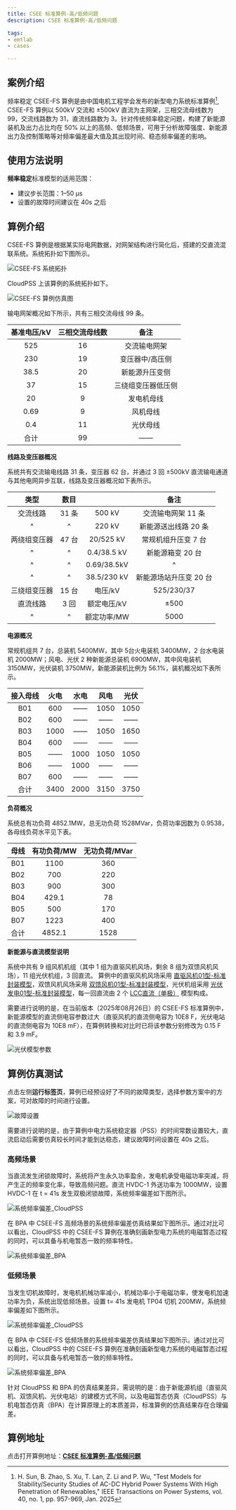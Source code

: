 ```yaml
---
title: CSEE 标准算例-高/低频问题
description: CSEE 标准算例-高/低频问题

tags:
- emtlab
- cases

---
```


<!-- import DocCardList from '@theme/DocCardList';

<DocCardList /> -->

## 案例介绍
频率稳定 CSEE-FS 算例是由中国电机工程学会发布的新型电力系统标准算例[^CSEE-FS], CSEE-FS 算例以 500kV 交流和 ±500kV 直流为主网架，三相交流母线数为 99，交流线路数为 31，直流线路数为 3。针对传统频率稳定问题，构建了新能源装机及出力占比均在 50% 以上的高频、低频场景，可用于分析故障强度、新能源出力及控制策略等对频率偏差最大值及其出现时间、稳态频率偏差的影响。

## 使用方法说明
**频率稳定**标准模型的适用范围：  
   + 建议步长范围：1–50 μs  
   + 设置的故障时间建议在 40s 之后  

## 算例介绍
CSEE-FS 算例是根据某实际电网数据，对网架结构进行简化后，搭建的交直流混联系统。系统拓扑如下图所示。

![CSEE-FS 系统拓扑](./topology_of_csee_fs_main_grid.png "CSEE-FS 系统拓扑")

CloudPSS 上该算例的系统拓扑如下。

![CSEE-FS 算例仿真图](./csee_fs_main_grid_in_cloudpss.png "CSEE-FS 算例仿真图")

输电网架概况如下所示，共有三相交流母线 99 条。

| 基准电压/kV  | 三相交流母线数 | 备注 |
|:------: |:----: |:----------:|
| 525 | 16 | 交流输电网架 |
| 230 | 19 | 变压器中/高压侧 |
| 38.5 | 20 | 新能源升压变侧 |
| 37 | 15 | 三绕组变压器低压侧 |
| 20 | 9 | 发电机母线 |
| 0.69 | 9 | 风机母线 |
| 0.4 | 11 | 光伏母线 |
| 合计 | 99| —— |

**线路及变压器概况**

系统共有交流输电线路 31 条，变压器 62 台，并通过 3 回 ±500kV 直流输电通道与其他电网异步互联，线路及变压器概况如下表所示。


| 类型  | 数目 |   | 备注 |
|:----: |:----:|:---:|:----:|
| 交流线路 | 31 条 | 500 kV | 交流输电网架 11 条 |
| ^ | ^ | 220 kV  | 新能源送出线路 20 条 |
| 两绕组变压器 | 47 台 | 20/525 kV | 常规机组升压变 7 台 |
| ^ | ^ | 0.4/38.5 kV | 新能源箱变 20 台 |
| ^ | ^ | 0.69/38.5kV | ^ |
| ^ | ^ | 38.5/230 kV | 新能源场站升压变 20 台 |
| 三绕组变压器 | 15 台 | 电压/kV | 525/230/37 |
| 直流线路 | 3 回 | 额定电压/kV | ±500 |
| ^ | ^ | 额定功率/MW  | 5000 |


**电源概况**

常规机组共 7 台，总装机 5400MW，其中 5台火电装机 3400MW，2 台水电装机 2000MW；风电、光伏 2 种新能源总装机 6900MW，其中风电装机 3150MW，光伏装机 3750MW，新能源装机比例为 56.1%，装机概况如下表所示。

| 接入母线  | 火电 | 水电 | 风电   | 光伏 |
|:------: |:----:|:-------:|:------:|:----:|
| B01 | 600 | —— | 1050 | 1050 |
| B02 | 600 | —— | —— | —— |
| B03 | 1000 | —— | 1050 | 1650 |
| B04 | 600 | —— | —— | —— |
| B05 | —— | 1000 | 1050 | 1050 |
| B06 | —— | 1000 | —— | —— |
| B07 | 600 | —— | —— | —— |
| 合计 | 3400  | 2000 | 3150 | 3750 |

**负荷概况**

系统总有功负荷 4852.1MW，总无功负荷 1528MVar，负荷功率因数为 0.9538，各母线负荷水平见下表。

| 母线  | 有功负荷/MW | 无功负荷/MVar |
|:------: |:----:|:-------:|
| B01 | 1100 | 360 |
| B02 | 700 | 220 |
| B03 | 900 | 300 |
| B04 | 429.1 | 78 |
| B05 | 500 | 170 |
| B07 | 1223 | 400 |
| 合计 | 4852.1  | 1528 |

**新能源与直流模型说明**

系统中共有 9 组风机机组（其中 1 组为直驱风机风场，剩余 8 组为双馈风机风场），11 组光伏机组，3 回直流。 算例中的直驱风机风场采用 [直驱风机01型-标准封装模型](../../20-wind-power-system/30-wtg_pmsg_f/10-wtg_pmsg_01-avm-stdm-v2/index.md)，双馈风机风场采用 [双馈风机01型-标准封装模型](../../20-wind-power-system/40-wtg_dfig_f/10-wtg_dfig_01-avm-stdm-v1/index.md)，光伏机组采用 [光伏发电01型-标准封装模型](../../30-photovoltaic-power-system/30-pvs_f/10-pvs_01-avm-stdm-v1/index.md)，每一回直流由 2 个 [LCC直流（单极）](../../../../../documents/software/20-emtlab/110-component-library/30-dc-modules/10-dc-electrical-modules/20-DCLine_sp/index.md) 模型构成。

需要进行说明的是，在当前版本（2025年08月26日）的 CSEE-FS 标准算例中，新能源模型的直流侧电容参数过大（直驱风机的直流侧电容为 10E8 F，光伏电站的直流侧电容为 10E8 mF），在算例转换和对比时已将该参数分别修改为 0.15 F 和 3.9 mF。

![光伏模型参数](./bpa_pv_parameters.png "光伏模型参数")

## 算例仿真测试
点击左侧**运行标签页**，算例已经预设好了不同的故障类型，选择参数方案中的方案，可对故障的时间进行设置。

![故障设置](./fault_time_set.png "故障设置")

需要进行说明的是，由于算例中电力系统稳定器（PSS）的时间常数设置较大，直流启动后需要仿真较长时间才能到达稳态，建议故障时间设置在 40s 之后。

### 高频场景
当直流发生闭锁故障时，系统将产生永久功率盈余，发电机承受电磁功率突减，将产生正的频率变化率，导致高频问题。直流 HVDC-1 外送功率为 1000MW，设置 HVDC-1 在 t = 41s 发生双极闭锁故障，系统频率偏差如下图所示。

![系统频率偏差_CloudPSS](./cloudpss_high_frequency.png "系统频率偏差_CloudPSS")

在 BPA 中 CSEE-FS 高频场景的系统频率偏差仿真结果如下图所示。通过对比可以看出，CloudPSS 中的 CSEE-FS 算例在准确刻画新型电力系统的电磁暂态过程的同时，可以具备与机电暂态一致的频率特性。

![系统频率偏差_BPA](./bpa_high_frequency.png "系统频率偏差_BPA")


### 低频场景
当发生切机故障时，发电机机械功率减小，机械功率小于电磁功率，使发电机加速功率为负，系统出现低频场景。设置 t= 41s 发电机 TP04 切机 200MW，系统频率偏差如下图所示。

![系统频率偏差_CloudPSS](./cloudpss_low_frequency.png "系统频率偏差_CloudPSS")

在 BPA 中 CSEE-FS 低频场景的系统频率偏差仿真结果如下图所示。通过对比可以看出，CloudPSS 中的 CSEE-FS 算例在准确刻画新型电力系统的电磁暂态过程的同时，可以具备与机电暂态一致的频率特性。

![系统频率偏差_BPA](./bpa_low_frequency.png "系统频率偏差_BPA")

针对 CloudPSS 和 BPA 的仿真结果差异，需说明的是：由于新能源机组（直驱风机、双馈风机、光伏电站）的建模方式不同，以及电磁暂态仿真（CloudPSS）与机电暂态仿真（BPA）在计算原理上的本质差异，标准算例的仿真结果存在合理偏差。

## 算例地址
点击打开算例地址：[**CSEE 标准算例-高/低频问题**](https://cloudpss.net/model/open-cloudpss/CSEE-FS-v1b1)


[^CSEE-FS]:H. Sun, B. Zhao, S. Xu, T. Lan, Z. Li and P. Wu, "Test Models for Stability/Security Studies of AC-DC Hybrid Power Systems With High Penetration of Renewables," IEEE Transactions on Power Systems, vol. 40, no. 1, pp. 957-969, Jan. 2025

<!-- ## 附：修改及调试日志
20250801 编写案例文档  
20250805 添加新能源与直流模型说明 -->